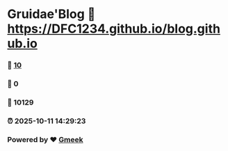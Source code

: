 # Gruidae'Blog :link: https://DFC1234.github.io/blog.github.io 
### :page_facing_up: [10](https://DFC1234.github.io/blog.github.io/tag.html) 
### :speech_balloon: 0 
### :hibiscus: 10129 
### :alarm_clock: 2025-10-11 14:29:23 
### Powered by :heart: [Gmeek](https://github.com/Meekdai/Gmeek)
